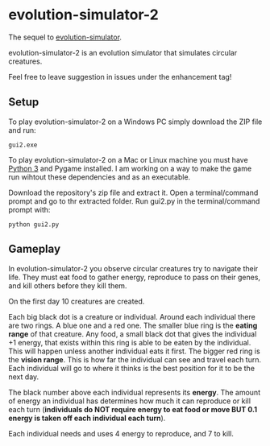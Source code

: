 # evolution-simulator-2

The sequel to [evolution-simulator](https://github.com/Phyrik/evolution-simulator).

evolution-simulator-2 is an evolution simulator that simulates circular creatures.

Feel free to leave suggestion in issues under the enhancement tag!

## Setup

To play evolution-simulator-2 on a Windows PC simply download the ZIP file and run:

`gui2.exe`

To play evolution-simulator-2 on a Mac or Linux machine you must have [Python 3](https://python.org/downloads) and Pygame installed. I am working on a way to make the game run wihtout these dependencies and as an executable.

Download the repository's zip file and extract it. Open a terminal/command prompt and go to thr extracted folder. Run gui2.py in the terminal/command prompt with:

`python gui2.py`

## Gameplay

In evolution-simulator-2 you observe circular creatures try to navigate their life. They must eat food to gather energy, reproduce to pass on their genes, and kill others before they kill them.

On the first day 10 creatures are created.

Each big black dot is a creature or individual. Around each individual there are two rings. A blue one and a red one. The smaller blue ring is the **eating range** of that creature. Any food, a small black dot that gives the individual +1 energy, that exists within this ring is able to be eaten by the individual. This will happen unless another individual eats it first. The bigger red ring is the **vision range**. This is how far the individual can see and travel each turn. Each individual will go to where it thinks is the best position for it to be the next day.

The black number above each individual represents its **energy**. The amount of energy an individual has determines how much it can reproduce or kill each turn (**individuals do NOT require energy to eat food or move BUT 0.1 energy is taken off each individual each turn**).

Each individual needs and uses 4 energy to reproduce, and 7 to kill.
